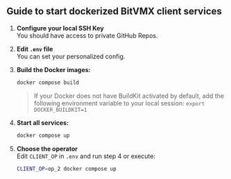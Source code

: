 ## Guide to start dockerized BitVMX client services

1. **Configure your local SSH Key**  
   You should have access to private GitHub Repos.

2. **Edit `.env` file**  
   You can set your personalized config.

3. **Build the Docker images:**
   ```sh
   docker compose build
   ```
   > If your Docker does not have BuildKit activated by default, add the following environment variable to your local session:
   > `export DOCKER_BUILDKIT=1`

4. **Start all services:**
   ```sh
   docker compose up
   ```

5. **Choose the operator**  
   Edit `CLIENT_OP` in `.env` and run step 4 or execute:
   ```sh
   CLIENT_OP=op_2 docker compose up
   ```